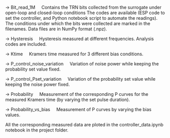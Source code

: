-> Bit_read_1M
    Contains the TRN bits collected from the surrogate under open-loop and closed-loop conditions
    The codes are available (ESP code to set the controller, and Python notebook script to automate the readings). The conditions under which the bits were collected are marked in the filenames. Data files are in NumPy format (.npz).

-> Hysteresis
    Hysteresis measured at different frequencies. Analysis codes are included.

-> Ktime
    Kramers time measured for 3 different bias conditions.

-> P_control_noise_variation
    Variation of noise power while keeping the probability set value fixed.

-> P_control_Pset_variation
    Variation of the probability set value while keeping the noise power fixed.

-> Probability
    Measurement of the corresponding P curves for the measured Kramers time (by varying the set
    pulse duration).

-> Probability_vs_bias
    Measurement of P curves by varying the bias values.

All the corresponding measured data are ploted in the controller_data.ipynb notebook in the project folder.